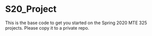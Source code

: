 # S20_Project

This is the base code to get you started on the Spring 2020 MTE 325 projects. Please copy it to a private repo.
